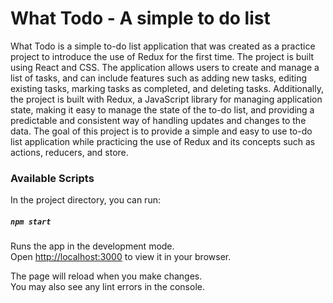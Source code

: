 # What Todo - A simple to do list

What Todo is a simple to-do list application that was created as a practice project to introduce the use of Redux for the first time.
The project is built using React and CSS. The application allows users to create and manage a list of tasks, and can include features such as adding new tasks, editing existing tasks, marking tasks as completed, and deleting tasks. Additionally, the project is built with Redux, a JavaScript library for managing application state, making it easy to manage the state of the to-do list, and providing a predictable and consistent way of handling updates and changes to the data. The goal of this project is to provide a simple and easy to use to-do list application while practicing the use of Redux and its concepts such as actions, reducers, and store.

### Available Scripts

In the project directory, you can run:

##### `npm start`

Runs the app in the development mode.\
Open [http://localhost:3000](http://localhost:3000) to view it in your browser.

The page will reload when you make changes.\
You may also see any lint errors in the console.

